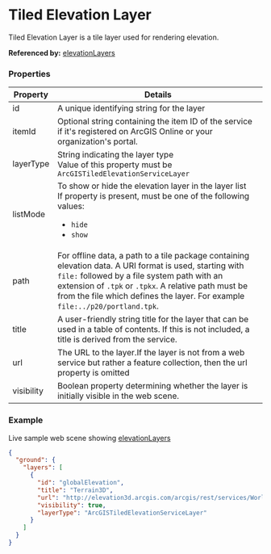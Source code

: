 # Tiled Elevation Layer

Tiled Elevation Layer is a tile layer used for rendering elevation.

**Referenced by:** [elevationLayers](elevationLayers.md)

### Properties

| Property | Details
| --- | ---
| id | A unique identifying string for the layer
| itemId | Optional string containing the item ID of the service if it's registered on ArcGIS Online or your organization's portal.
| layerType | String indicating the layer type<br>Value of this property must be `ArcGISTiledElevationServiceLayer`
| listMode | To show or hide the elevation layer in the layer list<br>If property is present, must be one of the following values: <ul><li>`hide`</li><li>`show`</li></ul>
| path | For offline data, a path to a tile package containing elevation data. A URI format is used, starting with `file:` followed by a file system path with an extension of `.tpk` or `.tpkx`. A relative path must be from the file which defines the layer. For example `file:../p20/portland.tpk`.
| title | A user-friendly string title for the layer that can be used in a table of contents. If this is not included, a title is derived from the service.
| url | The URL to the layer.If the layer is not from a web service but rather a feature collection, then the url property is omitted
| visibility | Boolean property determining whether the layer is initially visible in the web scene.


### Example

Live sample web scene showing [elevationLayers](https://www.arcgis.com/home/webscene/viewer.html?webscene=a06aa4a2e4264b789686e66a75d863ca)

```json
{
  "ground": {
    "layers": [
      {
        "id": "globalElevation",
        "title": "Terrain3D",
        "url": "http://elevation3d.arcgis.com/arcgis/rest/services/WorldElevation3D/Terrain3D/ImageServer",
        "visibility": true,
        "layerType": "ArcGISTiledElevationServiceLayer"
      }
    ]
  }
}
```

